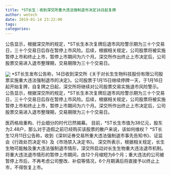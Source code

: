 ```yaml
---
title: *ST长生：收到深交所重大违法强制退市决定16日起复牌
author: wetech
date: 2019-01-14 23:22:00
tags: 
categories: 
---
```

公告显示，根据深交所的规定，*ST长生本次复牌后退市风险警示期为三十个交易日，三十个交易日后存在暂停上市风险。后续，根据相关规定，公司股票将被实施暂停上市和终止上市，暂停上市期间为六个月。深交所作出终止上市决定后，公司股票交易进入退市整理期，交易期限为三十个交易日。
<!-- more -->
<img align="center" border="0" src="https://imgcdn.yicai.com/uppics/images/2019/01/4f080167e5ba3b1f05f81c68c8280459.jpg" />
*ST长生发布公告称，14日收到深交所《关于对长生生物科技股份有限公司股票实施重大违法强制退市的决定》。公司股票于1月15日继续停牌一天，于1月16日起开始复牌，自复牌之日起，深交所将继续对公司股票交易实施退市风险警示。
公告显示，根据深交所的规定，*ST长生本次复牌后退市风险警示期为三十个交易日，三十个交易日后存在暂停上市风险。后续，根据相关规定，公司股票将被实施暂停上市和终止上市，暂停上市期间为六个月。深交所作出终止上市决定后，公司股票交易进入退市整理期，交易期限为三十个交易日。
 
 
医药格局重构、行业细分的时代已然揭幕。
目前，*ST长生市值为38亿元，股东为2.48户，那么对于造假之前已经购买该股票的散户来说，该如何维权？
*ST长生12月11日公告称，收到《深圳证券交易所重大违法强制退市事先告知书》、证监会《行政处罚决定书》及《市场禁入决定书》。
深交所表示，根据相关规定，长生生物可能触及重大违法强制退市情形，深交所启动对长生生物重大违法退市机制。
将重大违法退市情形的暂停上市期间，由12个月缩短为6个月；重大违法的公司被暂停上市后，不再考虑公司整改、补偿等情况，6个月期满后将直接予以终止上市，不得恢复上市。
